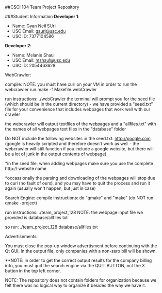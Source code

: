 ##CSCI 104 Team Project Repository

###Student Information
**Developer 1**:
  + Name: Gyan Neil SUri
  + USC Email: gsuri@usc.edu
  + USC ID: 7377104586

**Developer 2**:
  + Name: Melanie Shaul
  + USC Email: mshaul@usc.edu
  + USC ID: 2054463628



WebCrawler:

compile: NOTE: you must have curl on your VM in order to run the webcrawler 
run make -f Makefile.webCrawler

run instructions: ./webCrawler
the terminal will prompt you for the seed file (which should be in the current directory) - we have provided a "seed.txt" file for your convenience that includes webpages that work well with our crawler

the webcrawler will output textfiles of the webpages and a "allfiles.txt" with the names of all webpages text files in the "database" folder

Do NOT include the following websites in the seed.txt: http://google.com (google is heavily scripted and therefore doesn't work as well - the webcrawler will still function if you include a google website, but there will be a lot of junk in the output contents of webpage)

*in the seed file, when adding webpages make sure you use the complete http:// website name

*occassionally the parsing and downloading of the webpages will stop due to curl (no fault of ours), and you may have to quit the process and run it again (usually won't happen, but just in case)

Search Engine:
compile instructions: do "qmake" and "make" (do NOT run qmake -project)

run instructions: ./team_project_128 <webpage input file> <advertisement input file> <advertisement billing output file>
NOTE: the webpage input file we provided is database/allfiles.txt

so run:
./team_project_128 database/allfiles.txt <advertisement file> <advertisement billing output file>


Advertisements:

You must close the pop-up window advertisment before continuing with the Qt GUI.
In the output file, only companies with a non-zero bill will be shown.

**NOTE: in order to get the correct output results for the company billing info, you must quit the search engine via the QUIT BUTTON, not the X button in the top left corner.





NOTE: The repository does not contain folders for organization because we felt there was no logical way to organize it besides the way we have it.